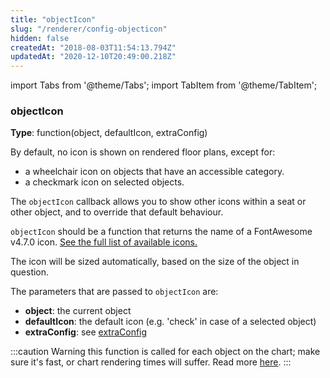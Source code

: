 ```yaml
---
title: "objectIcon"
slug: "/renderer/config-objecticon"
hidden: false
createdAt: "2018-08-03T11:54:13.794Z"
updatedAt: "2020-12-10T20:49:00.218Z"
---
```


import Tabs from '@theme/Tabs';
import TabItem from '@theme/TabItem';

### objectIcon
**Type**: function(object, defaultIcon, extraConfig)  

By default, no icon is shown on rendered floor plans, except for: 

* a wheelchair icon on objects that have an accessible category.   
* a checkmark icon on selected objects.

The `objectIcon` callback allows you to show other icons within a seat or other object, and to override that default behaviour.
 
`objectIcon` should be a function that returns the name of a FontAwesome v4.7.0 icon. [See the full list of available icons.](https://fontawesome.com/v4.7.0/icons/)

The icon will be sized automatically, based on the size of the object in question.

The parameters that are passed to `objectIcon` are:

* **object**: the current object
* **defaultIcon**: the default icon (e.g. 'check' in case of a selected object)
* **extraConfig**: see [extraConfig](/docs/renderer/config-extraconfig) 

:::caution Warning
this function is called for each object on the chart; make sure it's fast, or chart rendering times will suffer. Read more [here](http://support.seats.io/integrating-seats-io/performance-tips-for-renderer-callbacks).
:::

